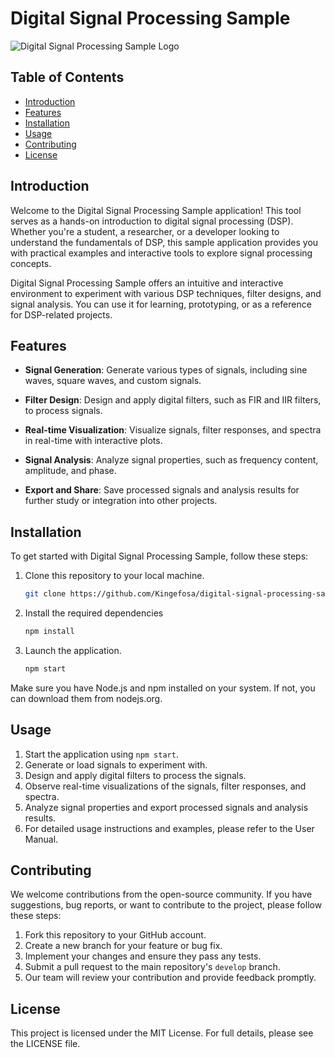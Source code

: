 # Digital Signal Processing Sample

![Digital Signal Processing Sample Logo](https://example.com/dsp-sample-logo.png)

## Table of Contents

- [Introduction](#introduction)
- [Features](#features)
- [Installation](#installation)
- [Usage](#usage)
- [Contributing](#contributing)
- [License](#license)

## Introduction

Welcome to the Digital Signal Processing Sample application! This tool serves as a hands-on introduction to digital signal processing (DSP). Whether you're a student, a researcher, or a developer looking to understand the fundamentals of DSP, this sample application provides you with practical examples and interactive tools to explore signal processing concepts.

Digital Signal Processing Sample offers an intuitive and interactive environment to experiment with various DSP techniques, filter designs, and signal analysis. You can use it for learning, prototyping, or as a reference for DSP-related projects.

## Features

- **Signal Generation**: Generate various types of signals, including sine waves, square waves, and custom signals.

- **Filter Design**: Design and apply digital filters, such as FIR and IIR filters, to process signals.

- **Real-time Visualization**: Visualize signals, filter responses, and spectra in real-time with interactive plots.

- **Signal Analysis**: Analyze signal properties, such as frequency content, amplitude, and phase.

- **Export and Share**: Save processed signals and analysis results for further study or integration into other projects.

## Installation

To get started with Digital Signal Processing Sample, follow these steps:

1. Clone this repository to your local machine.

   ```bash
   git clone https://github.com/Kingefosa/digital-signal-processing-sample.git


1. Install the required dependencies

   ```bash
   npm install


1. Launch the application.

   ```bash
   npm start


Make sure you have Node.js and npm installed on your system. If not, you can download them from nodejs.org.

## Usage

1. Start the application using `npm start`.
2. Generate or load signals to experiment with.
3. Design and apply digital filters to process the signals.
4. Observe real-time visualizations of the signals, filter responses, and spectra.
5. Analyze signal properties and export processed signals and analysis results.
6. For detailed usage instructions and examples, please refer to the User Manual.

## Contributing

We welcome contributions from the open-source community. If you have suggestions, bug reports, or want to contribute to the project, please follow these steps:

1. Fork this repository to your GitHub account.
2. Create a new branch for your feature or bug fix.
3. Implement your changes and ensure they pass any tests.
4. Submit a pull request to the main repository's `develop` branch.
5. Our team will review your contribution and provide feedback promptly.

## License

This project is licensed under the MIT License. For full details, please see the LICENSE file.
